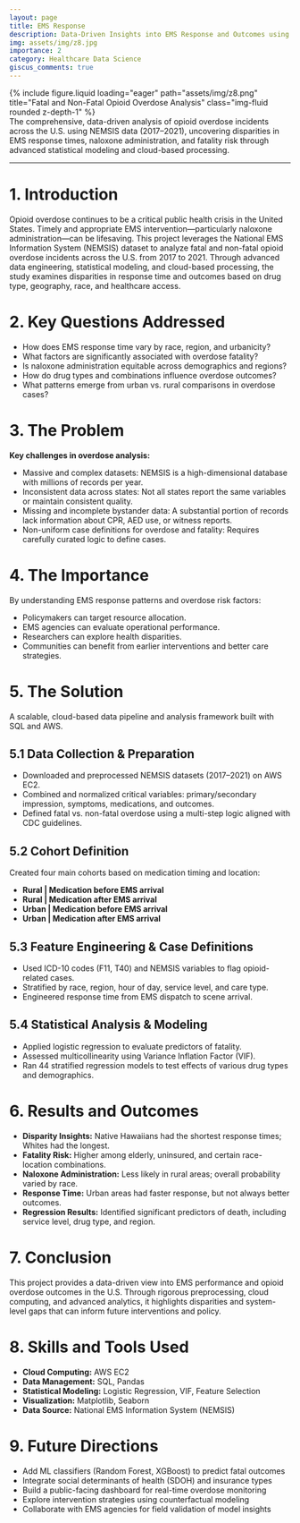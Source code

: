 ```yaml
---
layout: page
title: EMS Response
description: Data-Driven Insights into EMS Response and Outcomes using NEMSIS (2017–2021).
img: assets/img/z8.jpg
importance: 2
category: Healthcare Data Science
giscus_comments: true
---
```

<!-- ### **Case Study: Fatal and Non-Fatal Opioid Overdose Analysis** -->

<div class="row justify-content-sm-center">
  <div class="col-sm-8 mt-3 mt-md-0">
    {% include figure.liquid loading="eager" path="assets/img/z8.png" title="Fatal and Non-Fatal Opioid Overdose Analysis" class="img-fluid rounded z-depth-1" %}
  </div>
</div>
<div class="caption">
    The comprehensive, data-driven analysis of opioid overdose incidents across the U.S. using NEMSIS data (2017–2021), uncovering disparities in EMS response times, naloxone administration, and fatality risk through advanced statistical modeling and cloud-based processing.
</div>

---
# 1. Introduction

Opioid overdose continues to be a critical public health crisis in the United States. Timely and appropriate EMS intervention—particularly naloxone administration—can be lifesaving. This project leverages the National EMS Information System (NEMSIS) dataset to analyze fatal and non-fatal opioid overdose incidents across the U.S. from 2017 to 2021. Through advanced data engineering, statistical modeling, and cloud-based processing, the study examines disparities in response time and outcomes based on drug type, geography, race, and healthcare access.

# 2. Key Questions Addressed

- How does EMS response time vary by race, region, and urbanicity?
- What factors are significantly associated with overdose fatality?
- Is naloxone administration equitable across demographics and regions?
- How do drug types and combinations influence overdose outcomes?
- What patterns emerge from urban vs. rural comparisons in overdose cases?

# 3. The Problem

**Key challenges in overdose analysis:**

- Massive and complex datasets: NEMSIS is a high-dimensional database with millions of records per year.
- Inconsistent data across states: Not all states report the same variables or maintain consistent quality.
- Missing and incomplete bystander data: A substantial portion of records lack information about CPR, AED use, or witness reports.
- Non-uniform case definitions for overdose and fatality: Requires carefully curated logic to define cases.

# 4. The Importance

By understanding EMS response patterns and overdose risk factors:

- Policymakers can target resource allocation.
- EMS agencies can evaluate operational performance.
- Researchers can explore health disparities.
- Communities can benefit from earlier interventions and better care strategies.

# 5. The Solution

A scalable, cloud-based data pipeline and analysis framework built with SQL and AWS.

## 5.1 Data Collection & Preparation

- Downloaded and preprocessed NEMSIS datasets (2017–2021) on AWS EC2.
- Combined and normalized critical variables: primary/secondary impression, symptoms, medications, and outcomes.
- Defined fatal vs. non-fatal overdose using a multi-step logic aligned with CDC guidelines.

## 5.2 Cohort Definition

Created four main cohorts based on medication timing and location:

- **Rural | Medication before EMS arrival**
- **Rural | Medication after EMS arrival**
- **Urban | Medication before EMS arrival**
- **Urban | Medication after EMS arrival**

## 5.3 Feature Engineering & Case Definitions

- Used ICD-10 codes (F11, T40) and NEMSIS variables to flag opioid-related cases.
- Stratified by race, region, hour of day, service level, and care type.
- Engineered response time from EMS dispatch to scene arrival.

## 5.4 Statistical Analysis & Modeling

- Applied logistic regression to evaluate predictors of fatality.
- Assessed multicollinearity using Variance Inflation Factor (VIF).
- Ran 44 stratified regression models to test effects of various drug types and demographics.

# 6. Results and Outcomes

- **Disparity Insights:** Native Hawaiians had the shortest response times; Whites had the longest.
- **Fatality Risk:** Higher among elderly, uninsured, and certain race-location combinations.
- **Naloxone Administration:** Less likely in rural areas; overall probability varied by race.
- **Response Time:** Urban areas had faster response, but not always better outcomes.
- **Regression Results:** Identified significant predictors of death, including service level, drug type, and region.

# 7. Conclusion

This project provides a data-driven view into EMS performance and opioid overdose outcomes in the U.S. Through rigorous preprocessing, cloud computing, and advanced analytics, it highlights disparities and system-level gaps that can inform future interventions and policy.

# 8. Skills and Tools Used

- **Cloud Computing:** AWS EC2
- **Data Management:** SQL, Pandas
- **Statistical Modeling:** Logistic Regression, VIF, Feature Selection
- **Visualization:** Matplotlib, Seaborn
- **Data Source:** National EMS Information System (NEMSIS)

# 9. Future Directions

- Add ML classifiers (Random Forest, XGBoost) to predict fatal outcomes
- Integrate social determinants of health (SDOH) and insurance types
- Build a public-facing dashboard for real-time overdose monitoring
- Explore intervention strategies using counterfactual modeling
- Collaborate with EMS agencies for field validation of model insights
